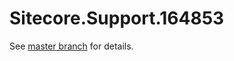 # Sitecore.Support.164853

See [master branch](https://github.com/sitecoresupport/Sitecore.Support.164853) for details.